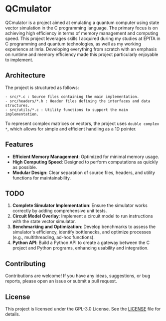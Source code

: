 # QCmulator

QCmulator is a project aimed at emulating a quantum computer using state vector simulation in the C programming language. The primary focus is on achieving high efficiency in terms of memory management and computing speed. This project leverages skills I acquired during my studies at EPITA in C programming and quantum technologies, as well as my working experience at Inria. Developing everything from scratch with an emphasis on runtime and memory efficiency made this project particularly enjoyable to implement.

## Architecture

The project is structured as follows:

```
- src/*.c : Source files containing the main implementation.
- src/headers/*.h : Header files defining the interfaces and data structures.
- src/utils/*.c : Utility functions to support the main implementation.
```

To represent complex matrices or vectors, the project uses `double complex *`, which allows for simple and efficient handling as a 1D pointer.

## Features

- **Efficient Memory Management**: Optimized for minimal memory usage.
- **High Computing Speed**: Designed to perform computations as quickly as possible.
- **Modular Design**: Clear separation of source files, headers, and utility functions for maintainability.

## TODO

1. **Complete Simulator Implementation**: Ensure the simulator works correctly by adding comprehensive unit tests.
2. **Circuit Model Overlay**: Implement a circuit model to run instructions with the state vector simulator.
3. **Benchmarking and Optimization**: Develop benchmarks to assess the simulator's efficiency, identify bottlenecks, and optimize processes (e.g., multithreading, ad-hoc functions).
4. **Python API**: Build a Python API to create a gateway between the C project and Python programs, enhancing usability and integration.

## Contributing

Contributions are welcome! If you have any ideas, suggestions, or bug reports, please open an issue or submit a pull request.

## License

This project is licensed under the GPL-3.0 License. See the [LICENSE](LICENSE) file for details.
